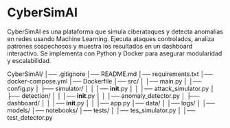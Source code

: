 # CyberSimAI
CyberSimAI es una plataforma que simula ciberataques y detecta anomalías en redes usando Machine Learning. Ejecuta ataques controlados, analiza patrones sospechosos y muestra los resultados en un dashboard interactivo. Se implementa con Python y Docker para asegurar modularidad y escalabilidad.

CyberSimAI/
│── .gitignore
│── README.md
│── requirements.txt
│── docker-compose.yml
│── Dockerfile
│── src/
│   │── main.py
│   │── config.py
│   ├── simulator/
│   │   │── __init__.py
│   │   │── attack_simulator.py
│   ├── detection/
│   │   │── __init__.py
│   │   │── anomaly_detector.py
│   ├── dashboard/
│   │   │── __init__.py
│   │   │── app.py
│── data/
│   │── logs/
│   │── models/
│── notebooks/
│── tests/
│   │── tes_simulator.py
│   │── test_detector.py
